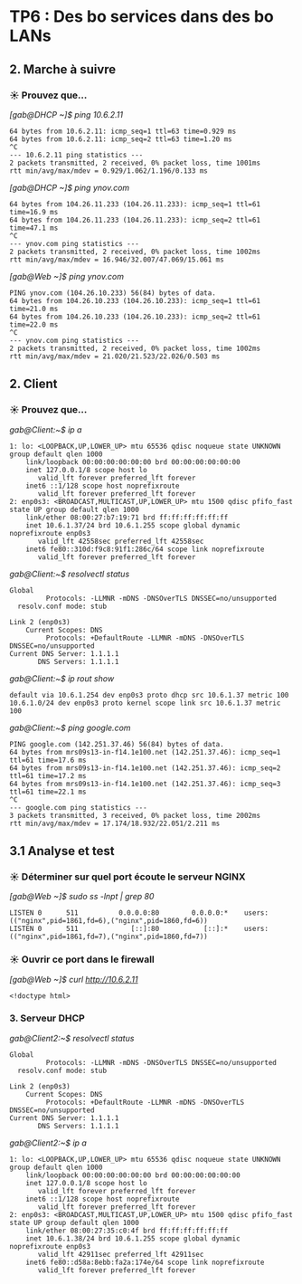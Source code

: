 #  TP6 : Des bo services dans des bo LANs

## 2. Marche à suivre

### ☀️ Prouvez que...

_[gab@DHCP ~]$ ping 10.6.2.11_

```PING 10.6.2.11 (10.6.2.11) 56(84) bytes of data.
64 bytes from 10.6.2.11: icmp_seq=1 ttl=63 time=0.929 ms
64 bytes from 10.6.2.11: icmp_seq=2 ttl=63 time=1.20 ms
^C
--- 10.6.2.11 ping statistics ---
2 packets transmitted, 2 received, 0% packet loss, time 1001ms
rtt min/avg/max/mdev = 0.929/1.062/1.196/0.133 ms
```
_[gab@DHCP ~]$ ping ynov.com_

```PING ynov.com (104.26.11.233) 56(84) bytes of data.
64 bytes from 104.26.11.233 (104.26.11.233): icmp_seq=1 ttl=61 time=16.9 ms
64 bytes from 104.26.11.233 (104.26.11.233): icmp_seq=2 ttl=61 time=47.1 ms
^C
--- ynov.com ping statistics ---
2 packets transmitted, 2 received, 0% packet loss, time 1002ms
rtt min/avg/max/mdev = 16.946/32.007/47.069/15.061 ms
```
_[gab@Web ~]$ ping ynov.com_
```
PING ynov.com (104.26.10.233) 56(84) bytes of data.
64 bytes from 104.26.10.233 (104.26.10.233): icmp_seq=1 ttl=61 time=21.0 ms
64 bytes from 104.26.10.233 (104.26.10.233): icmp_seq=2 ttl=61 time=22.0 ms
^C
--- ynov.com ping statistics ---
2 packets transmitted, 2 received, 0% packet loss, time 1002ms
rtt min/avg/max/mdev = 21.020/21.523/22.026/0.503 ms
```
## 2. Client

### ☀️ Prouvez que...

_gab@Client:~$ ip a_
```
1: lo: <LOOPBACK,UP,LOWER_UP> mtu 65536 qdisc noqueue state UNKNOWN group default qlen 1000
    link/loopback 00:00:00:00:00:00 brd 00:00:00:00:00:00
    inet 127.0.0.1/8 scope host lo
       valid_lft forever preferred_lft forever
    inet6 ::1/128 scope host noprefixroute 
       valid_lft forever preferred_lft forever
2: enp0s3: <BROADCAST,MULTICAST,UP,LOWER_UP> mtu 1500 qdisc pfifo_fast state UP group default qlen 1000
    link/ether 08:00:27:b7:19:71 brd ff:ff:ff:ff:ff:ff
    inet 10.6.1.37/24 brd 10.6.1.255 scope global dynamic noprefixroute enp0s3
       valid_lft 42558sec preferred_lft 42558sec
    inet6 fe80::310d:f9c8:91f1:286c/64 scope link noprefixroute 
       valid_lft forever preferred_lft forever
```

_gab@Client:~$ resolvectl status_
```
Global
         Protocols: -LLMNR -mDNS -DNSOverTLS DNSSEC=no/unsupported
  resolv.conf mode: stub

Link 2 (enp0s3)
    Current Scopes: DNS
         Protocols: +DefaultRoute -LLMNR -mDNS -DNSOverTLS DNSSEC=no/unsupported
Current DNS Server: 1.1.1.1
       DNS Servers: 1.1.1.1
```

_gab@Client:~$ ip rout show_
```
default via 10.6.1.254 dev enp0s3 proto dhcp src 10.6.1.37 metric 100 
10.6.1.0/24 dev enp0s3 proto kernel scope link src 10.6.1.37 metric 100 
```

_gab@Client:~$ ping google.com_
```
PING google.com (142.251.37.46) 56(84) bytes of data.
64 bytes from mrs09s13-in-f14.1e100.net (142.251.37.46): icmp_seq=1 ttl=61 time=17.6 ms
64 bytes from mrs09s13-in-f14.1e100.net (142.251.37.46): icmp_seq=2 ttl=61 time=17.2 ms
64 bytes from mrs09s13-in-f14.1e100.net (142.251.37.46): icmp_seq=3 ttl=61 time=22.1 ms
^C
--- google.com ping statistics ---
3 packets transmitted, 3 received, 0% packet loss, time 2002ms
rtt min/avg/max/mdev = 17.174/18.932/22.051/2.211 ms
```

## 3.1 Analyse et test

### ☀️ Déterminer sur quel port écoute le serveur NGINX
_[gab@Web ~]$ sudo ss -lnpt | grep 80_

```
LISTEN 0      511          0.0.0.0:80        0.0.0.0:*    users:(("nginx",pid=1861,fd=6),("nginx",pid=1860,fd=6))
LISTEN 0      511             [::]:80           [::]:*    users:(("nginx",pid=1861,fd=7),("nginx",pid=1860,fd=7))
```

### ☀️ Ouvrir ce port dans le firewall

_[gab@Web ~]$ curl http://10.6.2.11_
```
<!doctype html>
```

### 3. Serveur DHCP

_gab@Client2:~$ resolvectl status_
```
Global
         Protocols: -LLMNR -mDNS -DNSOverTLS DNSSEC=no/unsupported
  resolv.conf mode: stub

Link 2 (enp0s3)
    Current Scopes: DNS
         Protocols: +DefaultRoute -LLMNR -mDNS -DNSOverTLS DNSSEC=no/unsupported
Current DNS Server: 1.1.1.1
       DNS Servers: 1.1.1.1

```
_gab@Client2:~$ ip a_

```
1: lo: <LOOPBACK,UP,LOWER_UP> mtu 65536 qdisc noqueue state UNKNOWN group default qlen 1000
    link/loopback 00:00:00:00:00:00 brd 00:00:00:00:00:00
    inet 127.0.0.1/8 scope host lo
       valid_lft forever preferred_lft forever
    inet6 ::1/128 scope host noprefixroute 
       valid_lft forever preferred_lft forever
2: enp0s3: <BROADCAST,MULTICAST,UP,LOWER_UP> mtu 1500 qdisc pfifo_fast state UP group default qlen 1000
    link/ether 08:00:27:35:c0:4f brd ff:ff:ff:ff:ff:ff
    inet 10.6.1.38/24 brd 10.6.1.255 scope global dynamic noprefixroute enp0s3
       valid_lft 42911sec preferred_lft 42911sec
    inet6 fe80::d58a:8ebb:fa2a:174e/64 scope link noprefixroute 
       valid_lft forever preferred_lft forever
```
